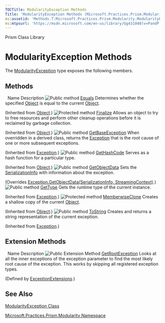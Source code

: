 ```yaml
---
TOCTitle: ModularityException Methods
Title: 'ModularityException Methods (Microsoft.Practices.Prism.Modularity)'
ms:assetid: 'Methods.T:Microsoft.Practices.Prism.Modularity.ModularityException'
ms:mtpsurl: 'https://msdn.microsoft.com/en-us/library/Gg431048(v=PandP.50)'
---
```


Prism Class Library

ModularityException Methods
===========================

The [ModularityException](https://msdn.microsoft.com/en-us/library/microsoft.practices.prism.modularity.modularityexception(v=pandp.50)) type exposes the following members.

Methods
-------

<span id="methodTableToggle"></span>
 
Name
Description
![](https://msdn.microsoft.com/en-us/Gg431048.pubmethod(en-us,PandP.50).gif "Public method")
[Equals](http://msdn2.microsoft.com/en-us/library/bsc2ak47)
Determines whether the specified [Object](http://msdn2.microsoft.com/en-us/library/e5kfa45b) is equal to the current [Object](http://msdn2.microsoft.com/en-us/library/e5kfa45b).

(Inherited from [Object](http://msdn2.microsoft.com/en-us/library/e5kfa45b).)
![](https://msdn.microsoft.com/en-us/Gg431048.protmethod(en-us,PandP.50).gif "Protected method")
[Finalize](http://msdn2.microsoft.com/en-us/library/4k87zsw7)
Allows an object to try to free resources and perform other cleanup operations before it is reclaimed by garbage collection.

(Inherited from [Object](http://msdn2.microsoft.com/en-us/library/e5kfa45b).)
![](https://msdn.microsoft.com/en-us/Gg431048.pubmethod(en-us,PandP.50).gif "Public method")
[GetBaseException](http://msdn2.microsoft.com/en-us/library/49kcee3b)
When overridden in a derived class, returns the [Exception](http://msdn2.microsoft.com/en-us/library/c18k6c59) that is the root cause of one or more subsequent exceptions.

(Inherited from [Exception](http://msdn2.microsoft.com/en-us/library/c18k6c59).)
![](https://msdn.microsoft.com/en-us/Gg431048.pubmethod(en-us,PandP.50).gif "Public method")
[GetHashCode](http://msdn2.microsoft.com/en-us/library/zdee4b3y)
Serves as a hash function for a particular type.

(Inherited from [Object](http://msdn2.microsoft.com/en-us/library/e5kfa45b).)
![](https://msdn.microsoft.com/en-us/Gg431048.pubmethod(en-us,PandP.50).gif "Public method")
[GetObjectData](https://msdn.microsoft.com/en-us/library/microsoft.practices.prism.modularity.modularityexception.getobjectdata(v=pandp.50))
Sets the [SerializationInfo](http://msdn2.microsoft.com/en-us/library/a9b6042e) with information about the exception.

(Overrides [Exception.GetObjectData(SerializationInfo, StreamingContext)](http://msdn2.microsoft.com/en-us/library/fwb1489e).)
![](https://msdn.microsoft.com/en-us/Gg431048.pubmethod(en-us,PandP.50).gif "Public method")
[GetType](http://msdn2.microsoft.com/en-us/library/44zb316t)
Gets the runtime type of the current instance.

(Inherited from [Exception](http://msdn2.microsoft.com/en-us/library/c18k6c59).)
![](https://msdn.microsoft.com/en-us/Gg431048.protmethod(en-us,PandP.50).gif "Protected method")
[MemberwiseClone](http://msdn2.microsoft.com/en-us/library/57ctke0a)
Creates a shallow copy of the current [Object](http://msdn2.microsoft.com/en-us/library/e5kfa45b).

(Inherited from [Object](http://msdn2.microsoft.com/en-us/library/e5kfa45b).)
![](https://msdn.microsoft.com/en-us/Gg431048.pubmethod(en-us,PandP.50).gif "Public method")
[ToString](http://msdn2.microsoft.com/en-us/library/es4y6f7e)
Creates and returns a string representation of the current exception.

(Inherited from [Exception](http://msdn2.microsoft.com/en-us/library/c18k6c59).)

Extension Methods
-----------------

<span id="extensionMethodTableToggle"></span>
 
Name
Description
![](https://msdn.microsoft.com/en-us/Gg431048.pubextension(en-us,PandP.50).gif "Public Extension Method")
[GetRootException](https://msdn.microsoft.com/en-us/library/microsoft.practices.prism.exceptionextensions.getrootexception(v=pandp.50))
Looks at all the inner exceptions of the exception parameter to find the most likely root cause of the exception. This works by skipping all registered exception types.

(Defined by [ExceptionExtensions](https://msdn.microsoft.com/en-us/library/microsoft.practices.prism.exceptionextensions(v=pandp.50)).)

See Also
--------


[ModularityException Class](https://msdn.microsoft.com/en-us/library/microsoft.practices.prism.modularity.modularityexception(v=pandp.50))

[Microsoft.Practices.Prism.Modularity Namespace](https://msdn.microsoft.com/en-us/library/microsoft.practices.prism.modularity(v=pandp.50))

